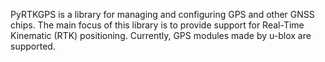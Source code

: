 PyRTKGPS is a library for managing and configuring GPS and other
GNSS chips. The main focus of this library is to provide support
for Real-Time Kinematic (RTK) positioning. Currently, GPS modules 
made by u-blox are supported.
